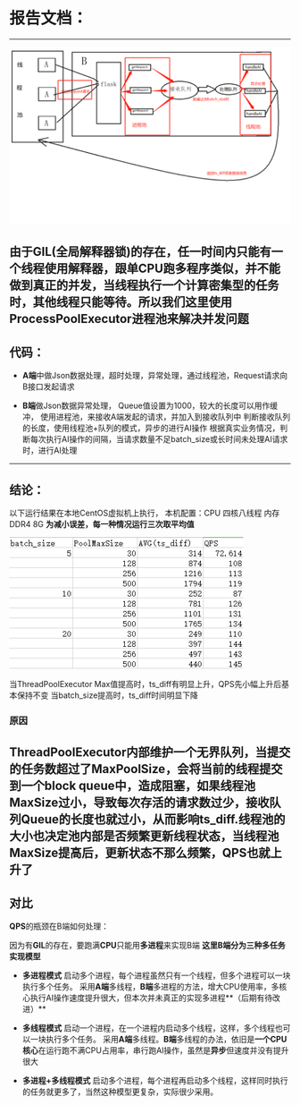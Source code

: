 # 报告文档：
---
![运行模型](https://github.com/jiaojing1009/Stress-Test/blob/master/运行模型.png)

由于GIL(全局解释器锁)的存在，任一时间内只能有一个线程使用解释器，跟单CPU跑多程序类似，并不能做到真正的并发，当线程执行一个计算密集型的任务时，其他线程只能等待。所以我们这里使用ProcessPoolExecutor进程池来解决并发问题
---

## 代码：
- **A端**中做Json数据处理，超时处理，异常处理，通过线程池，Request请求向B接口发起请求


- **B端**做Json数据异常处理，
Queue值设置为1000，较大的长度可以用作缓冲，
使用进程池，来接收A端发起的请求，并加入到接收队列中
判断接收队列的长度，使用线程池+队列的模式，异步的进行AI操作
根据真实业务情况，判断每次执行AI操作的间隔，当请求数量不足batch_size或长时间未处理AI请求时，进行AI处理

---
## 结论：
以下运行结果在本地CentOS虚拟机上执行，
本机配置：CPU 四核八线程 内存DDR4 8G
**为减小误差，每一种情况运行三次取平均值**

![运行结果](https://github.com/jiaojing1009/Stress-Test/blob/master/运行结果ts_diff和QPS变化.jpg)

当ThreadPoolExecutor Max值提高时，ts_diff有明显上升，QPS先小幅上升后基本保持不变
当batch_size提高时，ts_diff时间明显下降

### 原因
**ThreadPoolExecutor**内部维护一个**无界队列**，当提交的任务数超过了MaxPoolSize，会将当前的线程提交到一个**block queue**中，造成阻塞，如果线程池MaxSize过小，导致每次存活的请求数过少，接收队列Queue的长度也就过小，从而影响ts_diff.线程池的大小也决定池内部是否频繁更新线程状态，当线程池MaxSize提高后，更新状态不那么频繁，QPS也就上升了
---
## 对比
**QPS**的瓶颈在B端如何处理：

因为有**GIL**的存在，要跑满**CPU**只能用**多进程**来实现B端
**这里B端分为三种多任务实现模型**
- **多进程模式**
启动多个进程，每个进程虽然只有一个线程，但多个进程可以一块执行多个任务。
采用**A端**多线程，**B端**多进程的方法，增大CPU使用率，多核心执行AI操作速度提升很大，但本次并未真正的实现多进程**（后期有待改进）**

- **多线程模式**
启动一个进程，在一个进程内启动多个线程，这样，多个线程也可以一块执行多个任务。
采用**A端**多线程。**B端**多线程的办法，依旧是**一个CPU核心**在运行跑不满CPU占用率，串行跑AI操作，虽然是**异步**但速度并没有提升很大

- **多进程+多线程模式**
启动多个进程，每个进程再启动多个线程，这样同时执行的任务就更多了，当然这种模型更复杂，实际很少采用。


